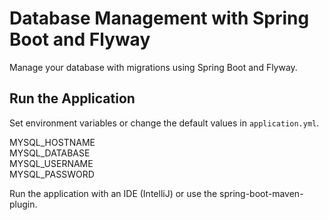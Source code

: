 # Database Management with Spring Boot and Flyway

Manage your database with migrations using Spring Boot and Flyway.

## Run the Application

Set environment variables or change the default values in `application.yml`.

MYSQL_HOSTNAME \
MYSQL_DATABASE \
MYSQL_USERNAME \
MYSQL_PASSWORD

Run the application with an IDE (IntelliJ) or use the spring-boot-maven-plugin.
